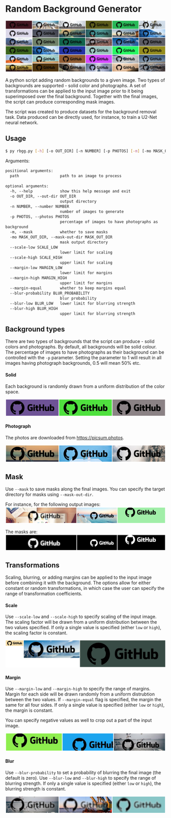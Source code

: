 # Random Background Generator

![grid](/assets/grid.png)

A python script adding random backgrounds to a given image. Two types of backgrounds are supported - solid color and photographs. A set of transformations can be applied to the input image prior to it being superimposed over the final background. Together with the final images, the script can produce corresponding mask images.

The script was created to produce datasets for the background removal task. Data produced can be directly used, for instance, to train a U2-Net neural network.

## Usage

```bash
$ py rbgg.py [-h] [-o OUT_DIR] [-n NUMBER] [-p PHOTOS] [-m] [-mo MASK_OUT_DIR] [--scale-low SCALE_LOW] [--scale-high SCALE_HIGH] [--margin-low MARGIN_LOW] [--margin-high MARGIN_HIGH] [--margin-equal] [--blur-probability BLUR_PROBABILITY] [--blur-low BLUR_LOW] [--blur-high BLUR_HIGH] path
```

Arguments:

```
positional arguments:
  path                  path to an image to process

optional arguments:
  -h, --help            show this help message and exit
  -o OUT_DIR, --out-dir OUT_DIR
                        output directory
  -n NUMBER, --number NUMBER
                        number of images to generate
  -p PHOTOS, --photos PHOTOS
                        percentage of images to have photographs as background
  -m, --mask            whether to save masks
  -mo MASK_OUT_DIR, --mask-out-dir MASK_OUT_DIR
                        mask output directory
  --scale-low SCALE_LOW
                        lower limit for scaling
  --scale-high SCALE_HIGH
                        upper limit for scaling
  --margin-low MARGIN_LOW
                        lower limit for margins
  --margin-high MARGIN_HIGH
                        upper limit for margins
  --margin-equal        whether to keep margins equal
  --blur-probability BLUR_PROBABILITY
                        blur probability
  --blur-low BLUR_LOW   lower limit for blurring strength
  --blur-high BLUR_HIGH
                        upper limit for blurring strength
```

## Background types

There are two types of backgrounds that the script can produce - solid colors and photographs. By default, all backgrounds will be solid colour. The percentage of images to have photographs as their background can be controlled with the `-p` parameter. Setting the parameter to 1 will result in all images having photograph backgrounds, 0.5 will mean 50% etc.

#### Solid

Each background is randomly drawn from a uniform distribution of the color space.

![Scale](/assets/solid.png)

#### Photograph

The photos are downloaded from https://picsum.photos.

![Photo](/assets/photo.png)

## Mask

Use `--mask` to save masks along the final images. You can specify the target directory for masks using `--mask-out-dir`.

For instance, for the following output images:
![Final imgs](/assets/mask_org.png)

The masks are:
![Final imgs with masks](/assets/mask_mask.png)

## Transformations

Scaling, blurring, or adding margins can be applied to the input image before combining it with the background. The options allow for either constant or random transformations, in which case the user can specify the range of transformation coefficients.

#### Scale

Use `--scale-low` and `--scale-high` to specify scaling of the input image. The scaling factor will be drawn from a uniform distribution between the two values specified. If only a single value is specified (either `low` or `high`), the scaling factor is constant.

![Scaling](/assets/scale.png)

#### Margin

Use `--margin-low` and `--margin-high` to specify the range of margins. Margin for each side will be drawn randomly from a uniform distrubtion between the two values. If `--margin-equal` flag is specified, the margin the same for all four sides. If only a single value is specified (either `low` or `high`), the margin is constant.

You can specify negative values as well to crop out a part of the input image.

![Margin](/assets/margin.png)

#### Blur

Use `--blur-probability` to set a probability of blurring the final image (the default is zero). Use `--blur-low` and `--blur-high` to specify the range of blurring strength. If only a single value is specified (either `low` or `high`), the blurring strength is constant.

![Blur](/assets/blur.png)
